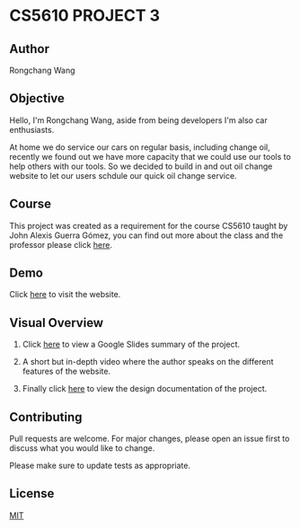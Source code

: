 # CS5610 PROJECT 3

## Author

Rongchang Wang

## Objective

Hello, I'm Rongchang Wang, aside from being developers I'm also car enthusiasts.

At home we do service our cars on regular basis, including change oil, recently we found out we have more capacity that we could use our tools to help others with our tools. So we decided to build in and out oil change website to let our users schdule our quick oil change service. 

## Course

This project was created as a requirement for the course CS5610 taught by John Alexis Guerra Gómez, you can find out more about the class and the professor please click [here](https://johnguerra.co).

## Demo

Click [here](https://car-oil-change.herokuapp.com/best-price) to visit the website.

## Visual Overview

1. Click [here]() to view a Google Slides summary of the project.

2. A short but in-depth video where the author speaks on the different features of the website.

   []()

3. Finally click [here]() to view the design documentation of the project.

## Contributing

Pull requests are welcome. For major changes, please open an issue first to discuss what you would like to change.

Please make sure to update tests as appropriate.

## License

[MIT](https://choosealicense.com/licenses/mit/)

